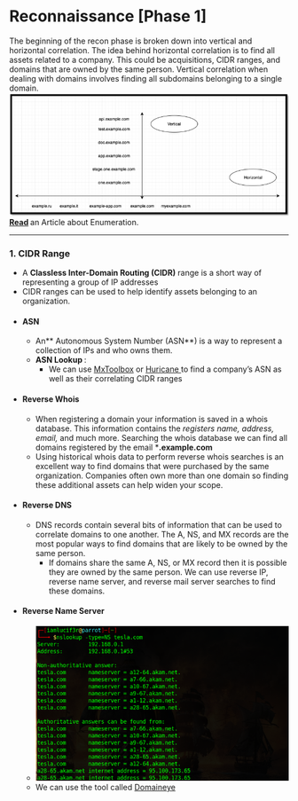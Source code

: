 # Reconnaissance [Phase 1]
The beginning of the recon phase is broken down into vertical and horizontal correlation. The idea behind horizontal correlation is to find all assets related to a company. This could be acquisitions, CIDR ranges, and domains that are owned by the same person. Vertical correlation when dealing with domains involves finding all subdomains belonging to a single domain. <br>
![](assets/domain-enumeration.png) <br>
<b>[Read](https://0xpatrik.com/asset-discovery/) </b> an Article about Enumeration. <br>
<hr>

### 1. CIDR Range
- A **Classless Inter-Domain Routing (CIDR)** range is a short way of representing a group of IP addresses
- CIDR ranges can be used to help identify assets belonging to an organization.
- #### ASN 
	- An** Autonomous System Number (ASN**) is a way to represent a collection of IPs and who owns them.
	- <b> ASN Lookup </b> : 
		- We can use [MxToolbox](https://mxtoolbox.com/asn.aspx) or [Huricane ](https://bgp.he.net/) to find a company’s ASN as well as their correlating CIDR ranges
- #### Reverse Whois
	- When registering a domain your information is saved in a whois database. This information contains the *registers name, address, email,* and much more. Searching the whois database we can find all domains registered by the email ***.example.com**
	- Using historical whois data to perform reverse whois searches is an excellent way to find domains that were purchased by the same organization. Companies often own more than one domain so finding these additional assets can help widen your scope.
- #### Reverse DNS
	- DNS records contain several bits of information that can be used to correlate domains to one another. The A, NS, and MX records are the most popular ways to find domains that are likely to be owned by the same person. 
		- If domains share the same A, NS, or MX record then it is possible they are owned by the same person. We can use reverse IP, reverse name server, and reverse mail server searches to find these domains.
- #### Reverse Name Server
	- ![](assets/dns-server-lookup.png)
	-  We can use the tool called [Domaineye](assets/dns-server-lookup)
 